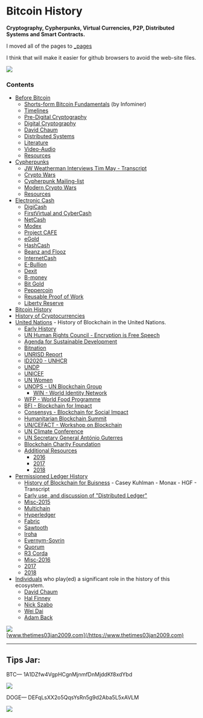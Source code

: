 # Bitcoin History
**Cryptography, Cypherpunks, Virtual Currencies, P2P, Distributed Systems and Smart Contracts.**

I moved all of the pages to [_pages](_pages/)

I think that will make it easier for github browsers to avoid the web-site files.

<img src="https://infominer.id/bitcoin-history/bitcoin-history.png">

### Contents

* <a href="_pages/before-bitcoin">Before Bitcoin</a>
  * <a href="_pages/before-bitcoin#short-form-bitcoin-fundamentals-">Shorts-form Bitcoin Fundamentals</a> (by Infominer)
  * <a href="_pages/before-bitcoin#timelines-">Timelines</a>
  * <a href="_pages/before-bitcoin#pre-digital-cryptography-">Pre-Digital Cryptography</a>
  * <a href="_pages/before-bitcoin#digital-cryptography-">Digital Cryptography</a>
  * <a href="_pages/before-bitcoin#david-chaum-">David Chaum</a>
  * <a href="_pages/before-bitcoin#distributed-systems-">Distributed Systems</a>
  * <a href="_pages/before-bitcoin#literature-">Literature</a>
  * <a href="_pages/before-bitcoin#video-Audio-">Video-Audio</a>
  * <a href="_pages/before-bitcoin#resources-">Resources</a>
* <a href="_pages/before-bitcoin/cypherpunks.html">Cypherpunks</a>
  * <a href="_pages/before-bitcoin/JW-Weatherman-Interview-Tim-May.html">JW Weatherman Interviews Tim May - Transcript</a>
  * <a href="_pages/before-bitcoin/cypherpunks.html#crypto-wars-">Crypto Wars</a>
  * <a href="_pages/before-bitcoin/cypherpunks.html#cypherpunk-mailinglist-">Cypherpunk Mailing-list</a>
  * <a href="_pages/before-bitcoin/cypherpunks.html#modern-crypto-wars-">Modern Crypto Wars</a>
  * <a href="_pages/before-bitcoin/cypherpunks.html#resources-">Resources</a>
* <a href="_pages/before-bitcoin/electronic-cash.html">Electronic Cash</a>
  * <a href="_pages/before-bitcoin/electronic-cash.html#digicash-">DigiCash</a>
  * <a href="_pages/before-bitcoin/electronic-cash.html#firstvirtual-and-cybercash-">FirstVirtual and CyberCash</a>
  * <a href="_pages/before-bitcoin/electronic-cash.html#netcash-">NetCash</a>
  * <a href="_pages/before-bitcoin/electronic-cash.html#modex-">Modex</a>
  * <a href="_pages/before-bitcoin/electronic-cash.html#project-caf%C3%A9-">Project CAFE</a>
  * <a href="_pages/before-bitcoin/electronic-cash.html#egold-">eGold</a>
  * <a href="_pages/before-bitcoin/electronic-cash.html#hashcash-">HashCash</a>
  * <a href="_pages/before-bitcoin/electronic-cash.html#beenz-and-flooz-">Beanz and Flooz</a>
  * <a href="_pages/before-bitcoin/electronic-cash.html#internetcash-">InternetCash</a>
  * <a href="_pages/before-bitcoin/electronic-cash.html#e-bullion-">E-Bullion</a>
  * <a href="_pages/before-bitcoin/electronic-cash.html#dexit-">Dexit</a>
  * <a href="_pages/before-bitcoin/electronic-cash.html#b-money-">B-money</a>
  * <a href="_pages/before-bitcoin/electronic-cash.html#bit-gold-">Bit Gold</a>
  * <a href="_pages/before-bitcoin/electronic-cash.html#peppercoin-">Peppercoin</a>
  * <a href="_pages/before-bitcoin/electronic-cash.html#reusable-proof-of-work-">Reusable Proof of Work</a>
  * <a href="_pages/before-bitcoin/electronic-cash.html#liberty-reserve-">Liberty Reserve</a>
* <a href="_pages/bitcoin-history.html">Bitcoin History</a> 
* <a href="_pages/cryptocurrencies.html">History of Cryptocurrencies</a>
* <a href="_pages/UnitedNations.html">United Nations</a> - History of Blockchain in the United Nations.
  * <a href="_pages/UnitedNations.html#early-history-">Early History</a>
  * <a href="_pages/UnitedNations.html#un-human-rights-council---encryption-is-free-speech-">UN Human Rights Council - Encryption is Free Speech</a>
  * <a href="_pages/UnitedNations.html#agenda-for-sustainable-development-">Agenda for Sustainable Development</a>
  * <a href="_pages/UnitedNations.html#bitnation-">Bitnation</a>
  * <a href="_pages/UnitedNations.html#unrisd-report-">UNRISD Report</a>
  * <a href="_pages/UnitedNations.html#id2020---unhcr-">ID2020 - UNHCR</a>
  * <a href="_pages/UnitedNations.html#undp-">UNDP</a>
  * <a href="_pages/UnitedNations.html#unicef-">UNICEF</a>
  * <a href="_pages/UnitedNations.html#un-women-">UN Women</a>
  * <a href="_pages/UnitedNations.html#unops---un-blockchain-group-">UNOPS - UN Blockchain Group</a>
    * <a href="_pages/UnitedNations.html#win---world-identity-network-">WIN - World Identity Network</a>  
  * <a href="_pages/UnitedNations.html#wfp---world-food-programme-">WFP - World Food Programme</a>
  * <a href="_pages/UnitedNations.html#bfi---blockchain-for-impact">BFI - Blockchain for Impact</a>
  * <a href="_pages/UnitedNations.html#consensys---blockchain-for-social-impact">Consensys - Blockchain for Social Impact</a>
  * <a href="_pages/UnitedNations.html#humanitarian-blockchain-summit-">Humanitarian Blockchain Summit</a>
  * <a href="_pages/UnitedNations.html#un-cefact---workshop-on-blockchain-">UN/CEFACT - Workshop on Blockchain</a>
  * <a href="_pages/UnitedNations.html#un-climate-conference-">UN Climate Conference</a>
  * <a href="_pages/UnitedNations.html#un-secretary-general-antonio-guterres-">UN Secretary General António Guterres</a>
  * <a href="_pages/UnitedNations.html#blockchain-charity-foundation-">Blockchain Charity Foundation</a>
  * <a href="_pages/UnitedNations.html#additional-resources-">Additional Resources</a>
    * <a href="_pages/UnitedNations.html#2016-">2016</a>
    * <a href="_pages/UnitedNations.html#2017-">2017</a>
    * <a href="_pages/UnitedNations.html#2018-">2018</a>
* <a href="_pages/DLT/permissioned.html">Permissioned Ledger History</a>
  * <a href="_pages/DLT/History-of-Blockchains-for-Business-Casey-Kuhlman-Monax-HGF.html">History of Blockchain for Buisness</a> - Casey Kuhlman - Monax - HGF - Transcript
  * <a href="_pages/DLT/permissioned.html#early-use-and-discussion-of-distributed-ledger-">Early use, and discussion of "Distributed Ledger"</a>
  * <a href="_pages/DLT/permissioned.html#misc-2015-">Misc-2015</a>
  * <a href="_pages/DLT/permissioned.html#multichain-">Multichain</a>
  * <a href="_pages/DLT/permissioned.html#hyperledger-">Hyperledger</a>
  * <a href="_pages/DLT/permissioned.html#fabric-">Fabric</a>
  * <a href="_pages/DLT/permissioned.html#sawtooth-">Sawtooth</a>
  * <a href="_pages/DLT/permissioned.html#iroha-">Iroha</a>
  * <a href="_pages/DLT/permissioned.html#evernym-sovrin-">Evernym-Sovrin</a>
  * <a href="_pages/DLT/permissioned.html#quorum-">Quorum</a>
  * <a href="_pages/DLT/permissioned.html#r3---corda-">R3 Corda</a>
  * <a href="_pages/DLT/permissioned.html#misc-2016-">Misc-2016</a>
  * <a href="_pages/DLT/permissioned.html#2017-">2017</a>
  * <a href="_pages/DLT/permissioned.html#2018-">2018</a>
* <a href="_pages/people">Individuals</a> who play(ed) a significant role in the history of this ecosystem.
  * <a href="_pages/people/david-chaum.html">David Chaum</a>
  * <a href="_pages/people/hal-finney.html">Hal Finney</a>
  * <a href="_pages/people/nick-szabo.html">Nick Szabo</a>
  * <a href="_pages/people/wei-dai.html">Wei Dai</a>
  * <a href="_pages/people/adam-back.html">Adam Back</a>

![](https://i.imgur.com/DCLD6XA.png)<br>
[www.thetimes03jan2009.com](/https://www.thetimes03jan2009.com)

---

## Tips Jar:

BTC— 1A1DZfw4VgpHCgnMjnmfDnMjddKf8xdYbd

![](https://imgur.com/yXLLm9Bl.png) 

DOGE— DEFqLsXX2o5QqsYsRn5g9d2Aba5L5xAVLM

![](https://i.imgur.com/0zBLoUP.png) 

